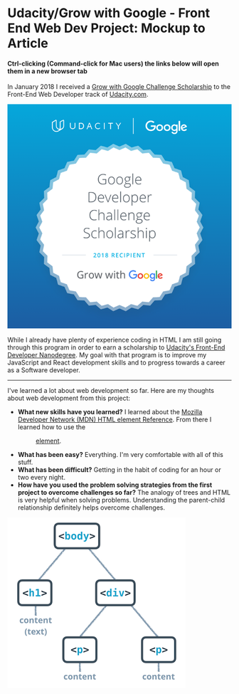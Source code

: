 # Udacity/Grow with Google - Front End Web Dev Project: Mockup to Article

#### Ctrl-clicking (Command-click for Mac users) the links below will open them in a new browser tab

In January 2018 I received a [Grow with Google Challenge Scholarship](https://www.udacity.com/grow-with-google) to the Front-End Web Developer track of [Udacity.com](https://www.udacity.com).

![alt text](GrowWithGoogleDeveloperChallengeScholarship.png "Grow with Google Scholarship Badge")

While I already have plenty of experience coding in HTML I am still going through this program in order to earn a scholarship to [Udacity's Front-End Developer Nanodegree](https://www.udacity.com/course/front-end-web-developer-nanodegree--nd001). My goal with that program is to improve my JavaScript and React development skills and to progress towards a career as a Software developer.

---

I've learned a lot about web development so far. Here are my thoughts about web development from this project:
  * __What new skills have you learned?__ I learned about the [Mozilla Developer Network (MDN) HTML element Reference](https://developer.mozilla.org/en-US/docs/Web/HTML/Element). From there I learned how to use the [<figure> element](https://developer.mozilla.org/en-US/docs/Web/HTML/Element/figure).
  * __What has been easy?__ Everything. I'm very comfortable with all of this stuff.
  * __What has been difficult?__ Getting in the habit of coding for an hour or two every night.
  * __How have you used the problem solving strategies from the first project to overcome challenges so far?__ The analogy of trees and HTML is very helpful when solving problems. Understanding the parent-child relationship definitely helps overcome challenges.

![alt text](html-tree.png "Simple HTML Tree")
